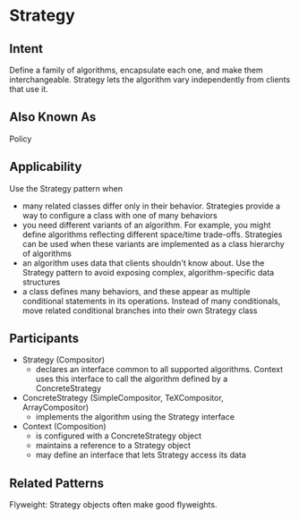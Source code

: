 # Strategy

## Intent
Define a family of algorithms, encapsulate each one, and make them interchangeable. Strategy lets the algorithm vary independently from clients that use it.

## Also Known As
Policy

## Applicability
Use the Strategy pattern when
* many related classes differ only in their behavior. Strategies provide a way to configure a class with one of many behaviors
* you need different variants of an algorithm. For example, you might define algorithms reflecting different space/time trade-offs. Strategies can be used when these variants are implemented as a class hierarchy of algorithms
* an algorithm uses data that clients shouldn't know about. Use the Strategy pattern to avoid exposing complex, algorithm-specific data structures
* a class defines many behaviors, and these appear as multiple conditional statements in its operations. Instead of many conditionals, move related conditional branches into their own Strategy class

## Participants
* Strategy (Compositor)
  * declares an interface common to all supported algorithms. Context uses this interface to call the algorithm defined by a ConcreteStrategy
* ConcreteStrategy (SimpleCompositor, TeXCompositor, ArrayCompositor)
  * implements the algorithm using the Strategy interface
* Context (Composition)
  * is configured with a ConcreteStrategy object
  * maintains a reference to a Strategy object
  * may define an interface that lets Strategy access its data

## Related Patterns
Flyweight: Strategy objects often make good flyweights.